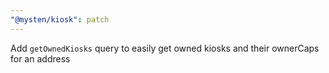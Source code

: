```yaml
---
"@mysten/kiosk": patch
---
```


Add `getOwnedKiosks` query to easily get owned kiosks and their ownerCaps for an address
